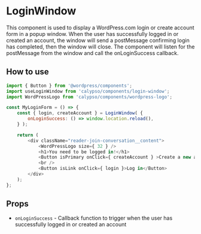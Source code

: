# LoginWindow

This component is used to display a WordPress.com login or create account form in a popup window.
When the user has successfully logged in or created an account, the window will send a postMessage confirming login has completed, then the window will close.
The component will listen for the postMessage from the window and call the onLoginSuccess callback.

## How to use

```js
import { Button } from '@wordpress/components';
import useLoginWindow from 'calypso/components/login-window';
import WordPressLogo from 'calypso/components/wordpress-logo';

const MyLoginForm = () => {
	const { login, createAccount } = LoginWindow( {
		onLoginSuccess: () => window.location.reload(),
	} );

	return (
		<div className="reader-join-conversation__content">
			<WordPressLogo size={ 32 } />
			<h1>You need to be logged in!</h1>
			<Button	isPrimary onClick={ createAccount } >Create a new account</Button>
			<br />
			<Button isLink onClick={ login }>Log in</Button>
		</div>
	);
};
```

## Props
- `onLoginSuccess` - Callback function to trigger when the user has successfully logged in or created an account
